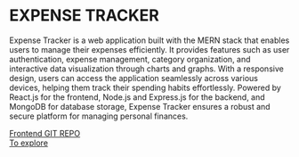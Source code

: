 <h1>EXPENSE TRACKER</h1>
<div>
  <p>
    Expense Tracker is a web application built with the MERN stack that enables users to manage their expenses efficiently. It provides features such as user authentication, expense management, category organization, and interactive data visualization through charts and graphs. With a responsive design, users can access the application seamlessly across various devices, helping them track their spending habits effortlessly. Powered by React.js for the frontend, Node.js and Express.js for the backend, and MongoDB for database storage, Expense Tracker ensures a robust and secure platform for managing personal finances.
  </p>
  <a href="https://github.com/KAVIYASHREE123/expensefrontend">Frontend GIT REPO</a>
</div>
<div>
    <a href="https://expense-render.onrender.com/">To explore</a>
</div>
























































































































